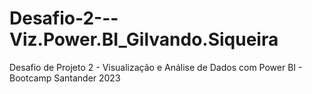 # Desafio-2---Viz.Power.BI_Gilvando.Siqueira
Desafio de Projeto 2 - Visualização e Análise de Dados com Power BI - Bootcamp Santander 2023
